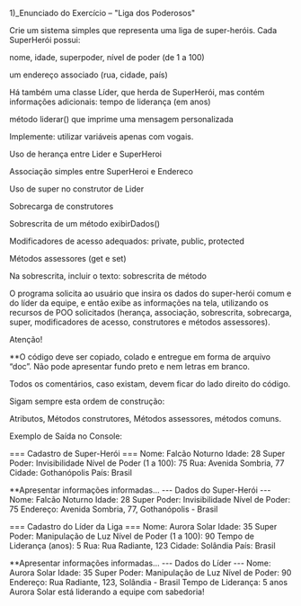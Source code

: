 1)_Enunciado do Exercício – "Liga dos Poderosos"

Crie um sistema simples que representa uma liga de super-heróis. Cada SuperHerói possui:

nome, idade, superpoder, nível de poder (de 1 a 100)

um endereço associado (rua, cidade, país)

Há também uma classe Líder, que herda de SuperHerói, mas contém informações adicionais:
tempo de liderança (em anos)

método liderar() que imprime uma mensagem personalizada

Implemente: utilizar variáveis apenas com vogais.

Uso de herança entre Lider e SuperHeroi

Associação simples entre SuperHeroi e Endereco

Uso de super no construtor de Lider

Sobrecarga de construtores

Sobrescrita de um método exibirDados()

Modificadores de acesso adequados: private, public, protected

Métodos assessores (get e set)

Na sobrescrita, incluir o texto: sobrescrita de método

O programa solicita ao usuário que insira os dados do super-herói comum e do líder da equipe, e então exibe as informações na tela, utilizando os recursos de POO solicitados (herança, associação, sobrescrita, sobrecarga, super, modificadores de acesso, construtores e métodos assessores).


Atenção!

**O código deve ser copiado, colado e entregue em forma de arquivo “doc”.
Não pode apresentar fundo preto e nem letras em branco.

Todos os comentários, caso existam, devem ficar do lado direito do código.

Sigam sempre esta ordem de construção:

Atributos, Métodos construtores, Métodos assessores, métodos comuns.

Exemplo de Saída no Console:

=== Cadastro de Super-Herói ===
Nome: Falcão Noturno
Idade: 28
Super Poder: Invisibilidade
Nível de Poder (1 a 100): 75
Rua: Avenida Sombria, 77
Cidade: Gothanópolis
País: Brasil

**Apresentar informações informadas…
--- Dados do Super-Herói ---
Nome: Falcão Noturno
Idade: 28
Super Poder: Invisibilidade
Nível de Poder: 75
Endereço: Avenida Sombria, 77, Gothanópolis - Brasil


=== Cadastro do Líder da Liga ===
Nome: Aurora Solar
Idade: 35
Super Poder: Manipulação de Luz
Nível de Poder (1 a 100): 90
Tempo de Liderança (anos): 5
Rua: Rua Radiante, 123
Cidade: Solândia
País: Brasil

**Apresentar informações informadas…
--- Dados do Líder ---
Nome: Aurora Solar
Idade: 35
Super Poder: Manipulação de Luz
Nível de Poder: 90
Endereço: Rua Radiante, 123, Solândia - Brasil
Tempo de Liderança: 5 anos
Aurora Solar está liderando a equipe com sabedoria!

